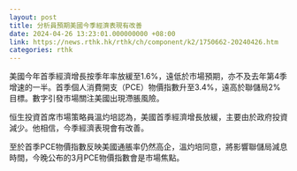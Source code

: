 ```yaml
---
layout: post
title: 分析員預期美國今季經濟表現有改善
date: 2024-04-26 13:23:01.000000000 +08:00
link: https://news.rthk.hk/rthk/ch/component/k2/1750662-20240426.htm
categories: rthk
---
```


美國今年首季經濟增長按季年率放緩至1.6%，遠低於市場預期，亦不及去年第4季增速的一半。首季個人消費開支（PCE）物價指數升至3.4%，遠高於聯儲局2%目標。數字引發市場關注美國出現滯脹風險。

恒生投資首席市場策略員溫灼培認為，美國首季經濟增長放緩，主要由於政府投資減少。他相信，今季經濟表現會有改善。

至於首季PCE物價指數反映美國通脹率仍然高企，溫灼培同意，將影響聯儲局減息時間，今晚公布的3月PCE物價指數會是市場焦點。
